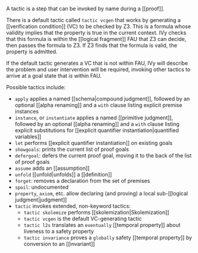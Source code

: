 A tactic is a step that can be invoked by name during a [[proof]].

There is a default tactic called `tactic vcgen` that works by generating a [[verification condition]] (VC) to be checked by Z3. This is a formula whose validity implies that the property is true in the current context. IVy checks that this formula is within the [[logical fragment]] FAU that Z3 can decide, then passes the formula to Z3. If Z3 finds that the formula is valid, the property is admitted.

If the default tactic generates a VC that is not within FAU, IVy will describe the problem and user intervention will be required, invoking other tactics to arrive at a goal state that *is* within FAU.

Possible tactics include:
  - `apply` applies a named [[schema|compound judgment]], followed by an optional [[alpha renaming]] and a `with` clause listing explicit premise instances
  -  `instance`, or `instantiate` applies a named [[primitive judgment]], followed by an optional [[alpha renaming]] and a `with` clause listing explicit substitutions for [[explicit quantifier instantiation|quantified variables]]
  - `let` performs [[explicit quantifier instantiation]] on existing goals
  - `showgoals`: prints the current list of proof goals
  - `defergoal`: defers the current proof goal, moving it to the back of the list of proof goals
  - `assume` adds an [[assumption]]
  - `unfold` [[unfold|unfolds]] a [[definition]]
  - `forget`: removes a declaration from the set of premises
  - `spoil`: undocumented
  - `property`, `axiom`, etc. allow declaring (and proving) a local sub-[[logical judgment|judgment]]
  - `tactic` invokes extended, non-keyword tactics:
    - `tactic skolemize` performs [[skolemization|Skolemization]]
    - `tactic vcgen` is the default VC-generating tactic
    - `tactic l2s` translates an `eventually` [[temporal property]] about liveness to a safety property
    - `tactic invariance` proves a `globally` safety [[temporal property]] by conversion to an [[invariant]]
